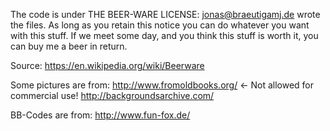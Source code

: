 The code is under THE BEER-WARE LICENSE:
jonas@braeutigamj.de wrote the files. As long as you retain this notice you
can do whatever you want with this stuff. If we meet some day, and you think
this stuff is worth it, you can buy me a beer in return.

Source: https://en.wikipedia.org/wiki/Beerware

Some pictures are from:
http://www.fromoldbooks.org/ <- Not allowed for commercial use!
http://backgroundsarchive.com/

BB-Codes are from:
http://www.fun-fox.de/
